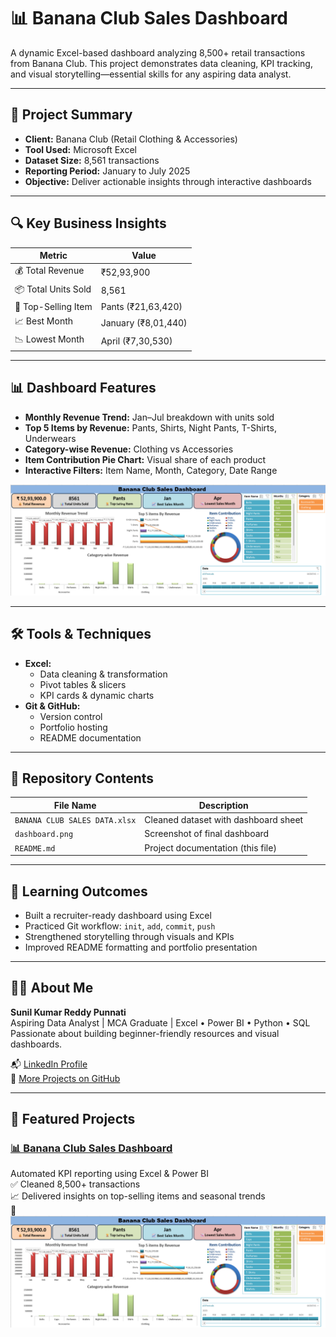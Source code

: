 # 📊 Banana Club Sales Dashboard

A dynamic Excel-based dashboard analyzing 8,500+ retail transactions from Banana Club. This project demonstrates data cleaning, KPI tracking, and visual storytelling—essential skills for any aspiring data analyst.

---

## 📌 Project Summary

- **Client:** Banana Club (Retail Clothing & Accessories)
- **Tool Used:** Microsoft Excel
- **Dataset Size:** 8,561 transactions
- **Reporting Period:** January to July 2025
- **Objective:** Deliver actionable insights through interactive dashboards

---

## 🔍 Key Business Insights

| Metric                 | Value              |
|----------------------  |--------------------|
| 💰 Total Revenue      | ₹52,93,900          |
| 📦 Total Units Sold   | 8,561               |
| 🥇 Top-Selling Item   | Pants (₹21,63,420)  |
| 📈 Best Month         | January (₹8,01,440) |
| 📉 Lowest Month       | April (₹7,30,530)   |

---

## 📊 Dashboard Features

- **Monthly Revenue Trend:** Jan–Jul breakdown with units sold  
- **Top 5 Items by Revenue:** Pants, Shirts, Night Pants, T-Shirts, Underwears  
- **Category-wise Revenue:** Clothing vs Accessories  
- **Item Contribution Pie Chart:** Visual share of each product  
- **Interactive Filters:** Item Name, Month, Category, Date Range

![Dashboard Preview](dashboard.png)

---

## 🛠 Tools & Techniques

- **Excel:**  
  - Data cleaning & transformation  
  - Pivot tables & slicers  
  - KPI cards & dynamic charts  
- **Git & GitHub:**  
  - Version control  
  - Portfolio hosting  
  - README documentation

---

## 📁 Repository Contents

| File Name                     | Description                            |
|------------------------------ |----------------------------------------|
| `BANANA CLUB SALES DATA.xlsx` | Cleaned dataset with dashboard sheet   |
| `dashboard.png`               | Screenshot of final dashboard          |
| `README.md`                   | Project documentation (this file)      |

---

## 🧠 Learning Outcomes

- Built a recruiter-ready dashboard using Excel  
- Practiced Git workflow: `init`, `add`, `commit`, `push`  
- Strengthened storytelling through visuals and KPIs  
- Improved README formatting and portfolio presentation

---

## 👨‍💻 About Me

**Sunil Kumar Reddy Punnati**  
Aspiring Data Analyst | MCA Graduate | Excel • Power BI • Python • SQL  
Passionate about building beginner-friendly resources and visual dashboards.

📬 [LinkedIn Profile](https://www.linkedin.com/in/sunilkumarreddypunnati)  
📁 [More Projects on GitHub](https://github.com/sunilkumarreddypunnati)

---
## 📂 Featured Projects

### [📊 Banana Club Sales Dashboard](https://github.com/sunilkumarreddypunnati/Banana-Club-Sales-Dashboard)
Automated KPI reporting using Excel & Power BI  
✅ Cleaned 8,500+ transactions  
📈 Delivered insights on top-selling items and seasonal trends  
📸 ![Dashboard Preview](https://github.com/sunilkumarreddypunnati/Banana-Club-Sales-Dashboard/blob/main/dashboard.png)



